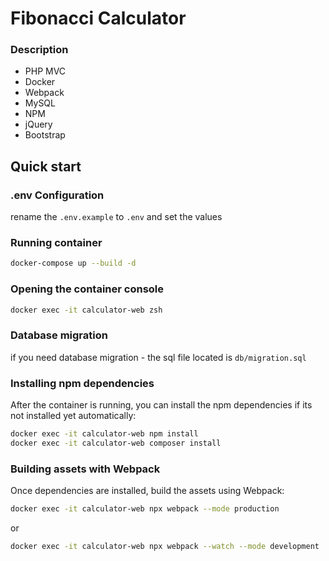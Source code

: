 # Fibonacci Calculator

### Description

- PHP MVC
- Docker
- Webpack
- MySQL
- NPM
- jQuery
- Bootstrap

## Quick start

### .env Configuration

rename the `.env.example` to `.env` and set the values

### Running container

```sh
docker-compose up --build -d
```

### Opening the container console

```sh
docker exec -it calculator-web zsh
```

### Database migration

if you need database migration - the sql file located is `db/migration.sql`

### Installing npm dependencies

After the container is running, you can install the npm dependencies if its not installed yet automatically:

```sh
docker exec -it calculator-web npm install
docker exec -it calculator-web composer install
```

### Building assets with Webpack

Once dependencies are installed, build the assets using Webpack:

```sh
docker exec -it calculator-web npx webpack --mode production
```

or

```sh
docker exec -it calculator-web npx webpack --watch --mode development
```